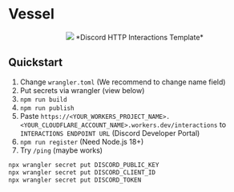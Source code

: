 # Vessel

<div align="center">
  <img src="https://i.imgur.com/WuhFlQI.png">
  *Discord HTTP Interactions Template*
</div>

## Quickstart

1. Change `wrangler.toml` (We recommend to change name field)
2. Put secrets via wrangler (view below)
3. `npm run build`
4. `npm run publish`
5. Paste `https://<YOUR_WORKERS_PROJECT_NAME>.<YOUR_CLOUDFLARE_ACCOUNT_NAME>.workers.dev/interactions` to `INTERACTIONS ENDPOINT URL` (Discord Developer Portal)
6. `npm run register` (Need Node.js 18+)
7. Try `/ping` (maybe works)

```sh
npx wrangler secret put DISCORD_PUBLIC_KEY
npx wrangler secret put DISCORD_CLIENT_ID
npx wrangler secret put DISCORD_TOKEN
```
